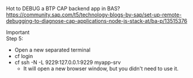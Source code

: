 Hot to DEBUG a BTP CAP backend app in BAS?  
	https://community.sap.com/t5/technology-blogs-by-sap/set-up-remote-debugging-to-diagnose-cap-applications-node-js-stack-at/ba-p/13515376

Important  
  Step 5: 
  - Open a new separated terminal  
  - cf login
  - cf ssh -N -L 9229:127.0.0.1:9229 myapp-srv
    - It will open a new browser window, but you didn't need to use it.
